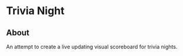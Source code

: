 # Trivia Night

## About

An attempt to create a live updating visual scoreboard for trivia nights.
